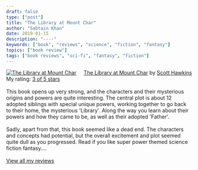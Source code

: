 ```yaml
---
draft: false
type: ["post"]
title: "The Library at Mount Char"
author: "Sabtain Khan"
date: 2019-01-15
description: "----"
keywords: ["book", "reviews", "science", "fiction", "fantasy"]
topics: ["book review"]
tags: ["book reviews", "sci-fi", "fantasy", "fiction"]
---
```



<a href="https://www.goodreads.com/book/show/26892110-the-library-at-mount-char" style="float: left; padding-right: 20px"><img border="0" alt="The Library at Mount Char" src="https://i.gr-assets.com/images/S/compressed.photo.goodreads.com/books/1453225113l/26892110._SX98_.jpg" /></a><a href="https://www.goodreads.com/book/show/26892110-the-library-at-mount-char">The Library at Mount Char</a> by <a href="https://www.goodreads.com/author/show/8446300.Scott_Hawkins">Scott  Hawkins</a><br/>
My rating: <a href="https://www.goodreads.com/review/show/2669118632">3 of 5 stars</a><br /><br />
This book opens up very strong, and the characters and their mysterious origins and powers are quite interesting. The central plot is about 12 adopted siblings with special unique powers, working together to go back to their home, the mysterious 'Library'. Along the way you learn about their powers and how they came to be, as well as their adopted 'Father'.<br /><br />Sadly, apart from that, this book seemed like a dead end. The characters and concepts had potential, but the overall excitement and plot seemed quite dull as you progressed. Read if you like super power themed science fiction fantasy....
<br/><br/>
<a href="https://www.goodreads.com/review/list/19015356-sabtain-khan">View all my reviews</a>

